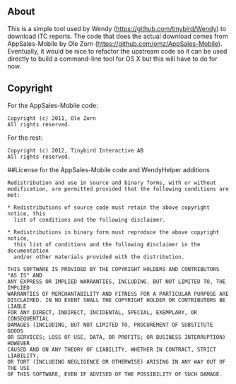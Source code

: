 ## About

This is a simple tool used by Wendy (https://github.com/tinybird/Wendy) to download iTC reports. The code that does the actual download comes from AppSales-Mobile by Ole Zorn (https://github.com/omz/AppSales-Mobile). Eventually, it would be nice to refactor the upstream code so it can be used directly to build a command-line tool for OS X but this will have to do for now.

## Copyright

For the AppSales-Mobile code:

    Copyright (c) 2011, Ole Zorn
    All rights reserved.

For the rest:

    Copyright (c) 2012, Tinybird Interactive AB
    All rights reserved.

##License for the AppSales-Mobile code and WendyHelper additions

    Redistribution and use in source and binary forms, with or without
    modification, are permitted provided that the following conditions are met:

    * Redistributions of source code must retain the above copyright notice, this
      list of conditions and the following disclaimer.

    * Redistributions in binary form must reproduce the above copyright notice,
      this list of conditions and the following disclaimer in the documentation
      and/or other materials provided with the distribution.

    THIS SOFTWARE IS PROVIDED BY THE COPYRIGHT HOLDERS AND CONTRIBUTORS "AS IS" AND
    ANY EXPRESS OR IMPLIED WARRANTIES, INCLUDING, BUT NOT LIMITED TO, THE IMPLIED
    WARRANTIES OF MERCHANTABILITY AND FITNESS FOR A PARTICULAR PURPOSE ARE
    DISCLAIMED. IN NO EVENT SHALL THE COPYRIGHT HOLDER OR CONTRIBUTORS BE LIABLE
    FOR ANY DIRECT, INDIRECT, INCIDENTAL, SPECIAL, EXEMPLARY, OR CONSEQUENTIAL
    DAMAGES (INCLUDING, BUT NOT LIMITED TO, PROCUREMENT OF SUBSTITUTE GOODS
    OR SERVICES; LOSS OF USE, DATA, OR PROFITS; OR BUSINESS INTERRUPTION) HOWEVER
    CAUSED AND ON ANY THEORY OF LIABILITY, WHETHER IN CONTRACT, STRICT LIABILITY,
    OR TORT (INCLUDING NEGLIGENCE OR OTHERWISE) ARISING IN ANY WAY OUT OF THE USE
    OF THIS SOFTWARE, EVEN IF ADVISED OF THE POSSIBILITY OF SUCH DAMAGE.
    
    